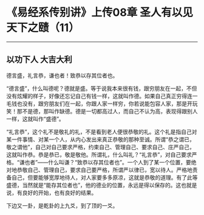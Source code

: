 # 《易经系传别讲》上传08章 圣人有以见天下之赜（11）

------

## 以功下人 大吉大利

德言盛，礼言恭，谦也者！致恭以存其位者也。

“德言盛”，什么叫德呢？德就是盛。等于说我本来很有钱，跟穷朋友在一起，不但没有炫耀的样子，好像还忘记自己有钱一样，这就叫作德。如果自己真正穷得连一毛钱也没有，跟穷朋友们在一起，你跟人家一样穷，你若说能包容人家，那是开玩笑！那不是德，那叫作缺德。德是一切都高过人，而自己不认为高，表现得跟别人一样，这就叫作“盛德”。

“礼言恭”，这个礼不是敬礼的礼，不是看到老人便很恭敬的礼。这个礼是指自己对某一件事情、对某一个人，从内心发出来真正恭敬的那种至诚。所谓“恭之谓已，敬之谓他”，自己对自己要求严格，约束自己、管理自己、要求自己、庄严自己，这就叫作恭。恭是恭已，敬是敬他。所谓礼，什么叫礼？“礼言恭”，对自己要求严格。“谦也者”——什么叫谦？“致恭以存其位者也”。一个人到了某一个位置，要绝对地恭敬自己、管理自己，要求自己要严格，所谓严以律已，宽以待人。严格地责备自己，但要能够宽厚地待人，对人家要多多原凉，这就是恭敬的道理。有了此等盛德，当然就是“能存其位者也”，他的德业的位置，永远是得以保存的。这也就是说，有良好的开始，也有良好的结果。

下边又一卦，是乾卦的上九爻，到了顶的一爻。